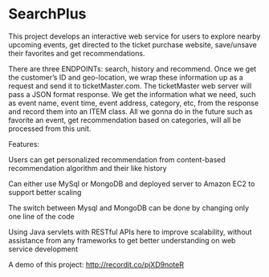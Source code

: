 # SearchPlus
This project develops an interactive web service for users to explore nearby upcoming events, get directed to the ticket purchase website, save/unsave their favorites and get recommendations.

There are three ENDPOINTs: search, history and recommend. 
Once we get the customer’s ID and geo-location, we wrap these information up as a request and send it to ticketMaster.com. The ticketMaster web server will pass a JSON format response. We get the information what we need, such as event name, event time, event address, category, etc, from the response and record them into an ITEM class. All we gonna do in the future such as favorite an event, get recommendation based on categories, will all be processed from this unit. 

Features:

Users can get personalized recommendation from content-based recommendation algorithm and their like history

Can either use MySql or MongoDB and deployed server to Amazon EC2 to support better scaling

The switch between Mysql and MongoDB can be done by changing only one line of the code

Using Java servlets with RESTful APIs here to improve scalability, without assistance from any frameworks to get better understanding on web service development

A demo of this project: http://recordit.co/pjXD9noteR
